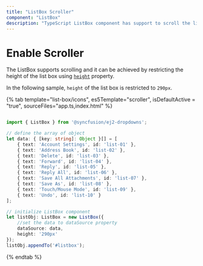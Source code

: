 ```yaml
---
title: "ListBox Scroller"
component: "ListBox"
description: "TypeScript ListBox component has support to scroll the list items."
---
```


# Enable Scroller

The ListBox supports scrolling and it can be achieved by restricting the height of the list box using [`height`](../api/list-box/#height) property.

In the following sample, `height` of the list box is restricted to `290px`.

{% tab template="list-box/icons", es5Template="scroller", isDefaultActive = "true", sourceFiles="app.ts,index.html" %}

```typescript

import { ListBox } from '@syncfusion/ej2-dropdowns';

// define the array of object
let data: { [key: string]: Object }[] = [
    { text: 'Account Settings', id: 'list-01' },
    { text: 'Address Book', id: 'list-02' },
    { text: 'Delete', id: 'list-03' },
    { text: 'Forward', id: 'list-04' },
    { text: 'Reply', id: 'list-05' },
    { text: 'Reply All', id: 'list-06' },
    { text: 'Save All Attachments', id: 'list-07' },
    { text: 'Save As', id: 'list-08' },
    { text: 'Touch/Mouse Mode', id: 'list-09' },
    { text: 'Undo', id: 'list-10' }
];

// initialize ListBox component
let listObj: ListBox = new ListBox({
    //set the data to dataSource property
    dataSource: data,
    height: '290px'
});
listObj.appendTo('#listbox');

```

{% endtab %}